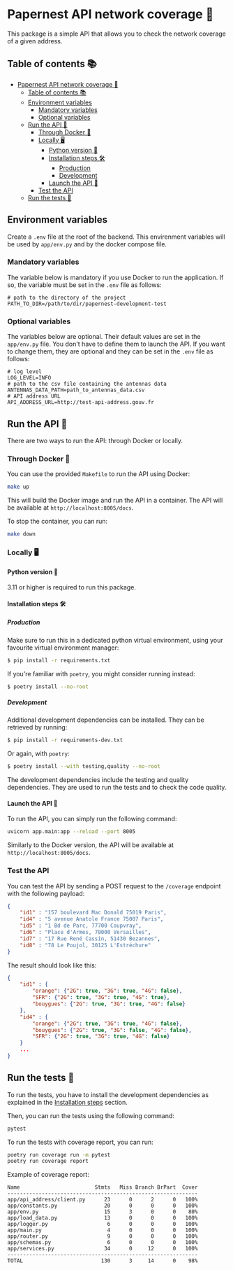# Papernest API network coverage 📡
This package is a simple API that allows you to check the network coverage of a given address.

## Table of contents 📚

- [Papernest API network coverage 📡](#papernest-api-network-coverage-)
  - [Table of contents 📚](#table-of-contents-)
  - [Environment variables](#environment-variables)
    - [Mandatory variables](#mandatory-variables)
    - [Optional variables](#optional-variables)
  - [Run the API 🚀](#run-the-api-)
    - [Through Docker 🐳](#through-docker-)
    - [Locally 🖥️](#locally-️)
      - [Python version 🐍](#python-version-)
      - [Installation steps 🛠️](#installation-steps-️)
        - [Production](#production)
        - [Development](#development)
      - [Launch the API 🚀](#launch-the-api-)
    - [Test the API](#test-the-api)
  - [Run the tests 🧪](#run-the-tests-)

## Environment variables

Create a `.env` file at the root of the backend. This envirenment variables will be used by `app/env.py` and by the docker compose file.

### Mandatory variables
The variable below is mandatory if you use Docker to run the application. If so, the variable must be set in the `.env` file as follows:
```
# path to the directory of the project
PATH_TO_DIR=/path/to/dir/papernest-development-test
```

### Optional variables 
The variables below are optional. Their default values are set in the `app/env.py` file. You don't have to define them to launch the API. If you want to change them, they are optional and they can be set in the `.env` file as follows:
```
# log level
LOG_LEVEL=INFO
# path to the csv file containing the antennas data
ANTENNAS_DATA_PATH=path_to_antennas_data.csv
# API address URL
API_ADDRESS_URL=http://test-api-address.gouv.fr
```

## Run the API 🚀
There are two ways to run the API: through Docker or locally.

### Through Docker 🐳
You can use the provided `Makefile` to run the API using Docker:
```bash
make up
```
This will build the Docker image and run the API in a container. The API will be available at `http://localhost:8005/docs`.

To stop the container, you can run:
```bash
make down
```

### Locally 🖥️
#### Python version 🐍
3.11 or higher is required to run this package.

#### Installation steps 🛠️

##### Production
Make sure to run this in a dedicated python virtual environment, using your favourite virtual environment manager:
```bash
$ pip install -r requirements.txt
```
If you're familiar with `poetry`, you might consider running instead:
```bash
$ poetry install --no-root
```

##### Development
Additional development dependencies can be installed. They can be retrieved by running:
```bash
$ pip install -r requirements-dev.txt
```
Or again, with `poetry`:
```bash
$ poetry install --with testing,quality --no-root
```
The development dependencies include the testing and quality dependencies. They are used to run the tests and to check the code quality.

#### Launch the API 🚀
To run the API, you can simply run the following command:
```bash
uvicorn app.main:app --reload --port 8005
```
Similarly to the Docker version, the API will be available at `http://localhost:8005/docs`.

### Test the API
You can test the API by sending a POST request to the `/coverage` endpoint with the following payload:
```json
{
	"id1" : "157 boulevard Mac Donald 75019 Paris",
	"id4" : "5 avenue Anatole France 75007 Paris",
	"id5" : "1 Bd de Parc, 77700 Coupvray",
	"id6" : "Place d'Armes, 78000 Versailles",
	"id7" : "17 Rue René Cassin, 51430 Bezannes",
	"id8" : "78 Le Poujol, 30125 L'Estréchure"
}
```

The result should look like this:
```json
{
	"id1" : {
		"orange": {"2G": true, "3G": true, "4G": false}, 
		"SFR": {"2G": true, "3G": true, "4G": true},
		"bouygues": {"2G": true, "3G": true, "4G": false}
	},
	"id4" : {
		"orange": {"2G": true, "3G": true, "4G": false},
		"bouygues": {"2G": true, "3G": false, "4G": false},
		"SFR": {"2G": true, "3G": true, "4G": false}
	}
	...
}
```

## Run the tests 🧪
To run the tests, you have to install the development dependencies as explained in the [Installation steps](#installation-steps-️) section.

Then, you can run the tests using the following command:
```bash
pytest
```

To run the tests with coverage report, you can run:
```bash
poetry run coverage run -m pytest
poetry run coverage report
```

Example of coverage report:
```
Name                        Stmts   Miss Branch BrPart  Cover
-------------------------------------------------------------
app/api_address/client.py      23      0      2      0   100%
app/constants.py               20      0      0      0   100%
app/env.py                     15      3      0      0    80%
app/load_data.py               13      0      0      0   100%
app/logger.py                   6      0      0      0   100%
app/main.py                     4      0      0      0   100%
app/router.py                   9      0      0      0   100%
app/schemas.py                  6      0      0      0   100%
app/services.py                34      0     12      0   100%
-------------------------------------------------------------
TOTAL                         130      3     14      0    98%
```

